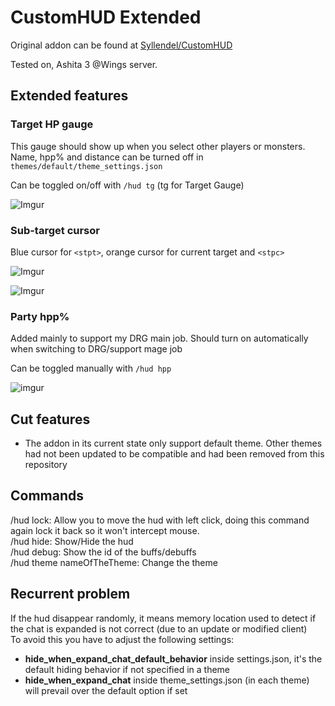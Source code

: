 # CustomHUD Extended

Original addon can be found at [Syllendel/CustomHUD](https://github.com/Syllendel/CustomHUD)

Tested on, Ashita 3 @Wings server.

## Extended features


### Target HP gauge

This gauge should show up when you select other players or monsters. Name, hpp% and distance can be turned off in `themes/default/theme_settings.json`

Can be toggled on/off with `/hud tg` (tg for Target Gauge)

![Imgur](https://imgur.com/RhFMNAD.png)

### Sub-target cursor

Blue cursor for `<stpt>`, orange cursor for current target and `<stpc>`

![Imgur](https://i.imgur.com/syQijWY.png)

![Imgur](https://i.imgur.com/5aZniIz.png)


### Party hpp%

Added mainly to support my DRG main job. Should turn on automatically when switching to DRG/support mage job

Can be toggled manually with `/hud hpp`

![imgur](https://i.imgur.com/mRgbyFE.png)

## Cut features

* The addon in its current state only support default theme. Other themes had not been updated to be compatible and had been removed from this repository

## Commands
/hud lock: Allow you to move the hud with left click, doing this command again lock it back so it won't intercept mouse.\
/hud hide: Show/Hide the hud\
/hud debug: Show the id of the buffs/debuffs\
/hud theme nameOfTheTheme: Change the theme

## Recurrent problem
If the hud disappear randomly, it means memory location used to detect if the chat is expanded is not correct (due to an update or modified client)\
To avoid this you have to adjust the following settings:
* **hide_when_expand_chat_default_behavior** inside settings.json, it's the default hiding behavior if not specified in a theme
* **hide_when_expand_chat** inside theme_settings.json (in each theme) will prevail over the default option if set
